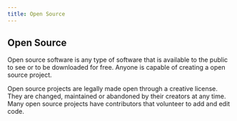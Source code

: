 ```yaml
---
title: Open Source
---
```

## Open Source

Open source software is any type of software that is available to the public to see or to be downloaded for free. Anyone is capable of creating a open source project.

Open source projects are legally made open through a creative license. They are changed, maintained or abandoned by their creators at any time. Many open source projects have contributors that volunteer to add and edit code.
